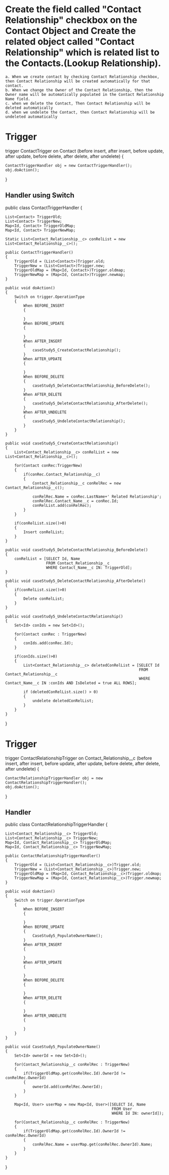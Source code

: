 # Create the field called "Contact Relationship" checkbox on the Contact Object and Create the related object called "Contact Relationship" which is related list to the Contacts.(Lookup Relationship).
    a. When we create contact by checking Contact Relationship checkbox, then Contact Relationship will be created automatically for that     contact.
    b. When we change the Owner of the Contact Relationship, then the Owner name will be automatically populated in the Contact Relationship Name field.
    c. when we delete the Contact, Then Contact Relationship will be deleted automatically
    d. when we undelete the Contact, then Contact Relationship will be undeleted automatically

# Trigger

trigger ContactTrigger on Contact (before insert, after insert, before update, after update, before delete, after delete, after undelete) {

    ContactTriggerHandler obj = new ContactTriggerHandler();
    obj.doAction();
}

## Handler using Switch

public class ContactTriggerHandler {
    
    List<Contact> TriggerOld;
    List<Contact> TriggerNew;
    Map<Id, Contact> TriggerOldMap;
    Map<Id, Contact> TriggerNewMap;
    
    Static List<Contact_Relationship__c> conRelList = new List<Contact_Relationship__c>();
    
    public ContactTriggerHandler() 
    {
        TriggerOld = (List<Contact>)Trigger.old;
        TriggerNew = (List<Contact>)Trigger.new;
        TriggerOldMap = (Map<Id, Contact>)Trigger.oldmap;
        TriggerNewMap = (Map<Id, Contact>)Trigger.newmap;
    }
    
    public void doAction()
    {
        Switch on trigger.OperationType
        {
            When BEFORE_INSERT
            {
                
            }
            When BEFORE_UPDATE
            {
                
            }
            When AFTER_INSERT
            {
                caseStudy5_CreateContactRelationship();
            }
            When AFTER_UPDATE
            {

            }
            When BEFORE_DELETE
            {
                caseStudy5_DeleteContactRelationship_BeforeDelete();
            }
            When AFTER_DELETE
            {
                caseStudy5_DeleteContactRelationship_AfterDelete();
            }
            When AFTER_UNDELETE
            {
                caseStudy5_UndeleteContactRelationship();
            }
        }
    }

    public void caseStudy5_CreateContactRelationship()
    {
        List<Contact_Relationship__c> conRelList = new List<Contact_Relationship__c>();
        
        for(Contact conRec:TriggerNew)
        {
            if(conRec.Contact_Relationship__c)
            {
                Contact_Relationship__c conRelRec = new  Contact_Relationship__c();
                
                conRelRec.Name = conRec.LastName+' Related Relationship';
                conRelRec.Contact_Name__c = conRec.Id;
                conRelList.add(conRelRec);	
            }
        }
        
        if(conRelList.size()>0)
        {
            Insert conRelList;
        }        
    }
    
    public void caseStudy5_DeleteContactRelationship_BeforeDelete()
    {
        conRelList = [SELECT Id, Name 
                      FROM Contact_Relationship__c 
                      WHERE Contact_Name__c IN: TriggerOld];
    }
    
    public void caseStudy5_DeleteContactRelationship_AfterDelete()
    {
        if(conRelList.size()>0)
        {
            Delete conRelList;
        }
    }
    
    public void caseStudy5_UndeleteContactRelationship()
    {
        Set<Id> conIds = new Set<Id>();
        
        for(Contact conRec : TriggerNew)
        {
            conIds.add(conRec.Id);
        }
        
        if(conIds.size()>0)
        {
            List<Contact_Relationship__c> deletedConRelList = [SELECT Id 
                                                               FROM Contact_Relationship__c 
                                                               WHERE Contact_Name__c IN :conIds AND IsDeleted = true ALL ROWS];
            
            if (deletedConRelList.size() > 0) 
            {
                undelete deletedConRelList;
            }
        }
    }
}

# Trigger

trigger ContactRelationshipTrigger on Contact_Relationship__c (before insert, after insert, before update, after update, before delete, after delete, after undelete) {
    
    ContactRelationshipTriggerHandler obj = new ContactRelationshipTriggerHandler();
    obj.doAction();

}

## Handler

public class ContactRelationshipTriggerHandler {
    
    List<Contact_Relationship__c> TriggerOld;
    List<Contact_Relationship__c> TriggerNew;
    Map<Id, Contact_Relationship__c> TriggerOldMap;
    Map<Id, Contact_Relationship__c> TriggerNewMap;
    
    public ContactRelationshipTriggerHandler() 
    {
        TriggerOld = (List<Contact_Relationship__c>)Trigger.old;
        TriggerNew = (List<Contact_Relationship__c>)Trigger.new;
        TriggerOldMap = (Map<Id, Contact_Relationship__c>)Trigger.oldmap;
        TriggerNewMap = (Map<Id, Contact_Relationship__c>)Trigger.newmap;
    }
    
    public void doAction()
    {
        Switch on trigger.OperationType
        {
            When BEFORE_INSERT
            {
                
            }
            When BEFORE_UPDATE
            {
                CaseStudy5_PopulateOwnerName();
            }
            When AFTER_INSERT
            {

            }
            When AFTER_UPDATE
            {

            }
            When BEFORE_DELETE
            {
                
            }
            When AFTER_DELETE
            {
                
            }
            When AFTER_UNDELETE
            {
                
            }
        }
    }
    
    public void CaseStudy5_PopulateOwnerName()
    {
        Set<Id> ownerId = new Set<Id>();
        
        for(Contact_Relationship__c conRelRec : TriggerNew)
        {
            if(TriggerOldMap.get(conRelRec.Id).OwnerId != conRelRec.OwnerId)
            { 
                ownerId.add(conRelRec.OwnerId);
            }
        }
        
        Map<Id, User> userMap = new Map<Id, User>([SELECT Id, Name 
                                                   FROM User 
                                                   WHERE Id IN: ownerId]);
        
        for(Contact_Relationship__c conRelRec : TriggerNew)
        {
            if(TriggerOldMap.get(conRelRec.Id).OwnerId != conRelRec.OwnerId)
            { 
                conRelRec.Name = userMap.get(conRelRec.OwnerId).Name;
            }
        }
    }
    
}
